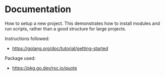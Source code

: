 # Documentation

How to setup a new project. This demonstrates how to install modules and run scripts, rather than a good structure for large projects.

Instructions followed:

- https://golang.org/doc/tutorial/getting-started

Package used:

- https://pkg.go.dev/rsc.io/quote
